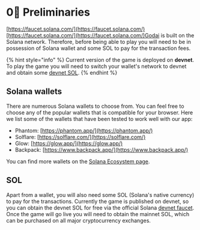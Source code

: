 # 0⃣ Preliminaries

[https://faucet.solana.com/](https://faucet.solana.com/)[https://faucet.solana.com/](https://faucet.solana.com/)Godai is built on the Solana network. Therefore, before being able to play you will need to be in possession of Solana wallet and some SOL to pay for the transaction fees.

{% hint style="info" %}
Current version of the game is deployed on **devnet**. To play the game you will need to switch your wallet's network to devnet and obtain some [devnet SOL](https://faucet.solana.com/).
{% endhint %}

## Solana wallets

There are numerous Solana wallets to choose from. You can feel free to choose any of the popular wallets that is compatible for your browser. Here we list some of the wallets that have been tested to work well with our app:

* Phantom: [https://phantom.app/](https://phantom.app/)
* Solflare: [https://solflare.com/](https://solflare.com/)
* Glow: [https://glow.app/](https://glow.app/)
* Backpack: [https://www.backpack.app/](https://www.backpack.app/)

You can find more wallets on the [Solana Ecosystem page](https://solana.com/ecosystem/explore?categories=wallet).

## SOL

Apart from a wallet, you will also need some SOL (Solana's native currency) to pay for the transactions. Currently the game is published on devnet, so you can obtain the devnet SOL for free via the official Solana [devnet faucet](https://faucet.solana.com/). Once the game will go live you will need to obtain the mainnet SOL, which can be purchased on all major cryptocurrency exchanges.
